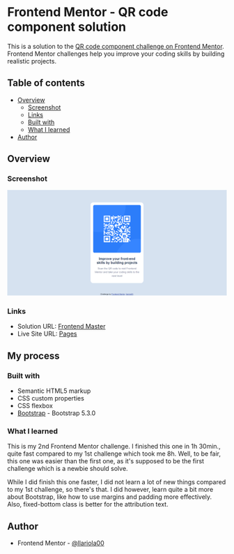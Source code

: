 # Frontend Mentor - QR code component solution

This is a solution to the [QR code component challenge on Frontend Mentor](https://www.frontendmentor.io/challenges/qr-code-component-iux_sIO_H). Frontend Mentor challenges help you improve your coding skills by building realistic projects.

## Table of contents

-   [Overview](#overview)
    -   [Screenshot](#screenshot)
    -   [Links](#links)
    -   [Built with](#built-with)
    -   [What I learned](#what-i-learned)
-   [Author](#author)

## Overview

### Screenshot

![](.//images/ss_qr.png)

### Links

-   Solution URL: [Frontend Master](https://www.frontendmentor.io/solutions/qr-component-using-bootstrap-63xK-oQrvI)
-   Live Site URL: [Pages](https://llariola00.github.io/FM-qr-component/)

## My process

### Built with

-   Semantic HTML5 markup
-   CSS custom properties
-   CSS flexbox
-   [Bootstrap](https://getbootstrap.com/) - Bootstrap 5.3.0

### What I learned

This is my 2nd Frontend Mentor challenge. I finished this one in 1h 30min., quite fast compared to my 1st challenge which took me 8h. Well, to be fair, this one was easier than the first one, as it's supposed to be the first challenge which is a newbie should solve.

While I did finish this one faster, I did not learn a lot of new things compared to my 1st challenge, so there's that. I did however, learn quite a bit more about Bootstrap, like how to use margins and padding more effectively. Also, fixed-bottom class is better for the attribution text.

## Author

-   Frontend Mentor - [@llariola00](https://www.frontendmentor.io/profile/llariola00)
